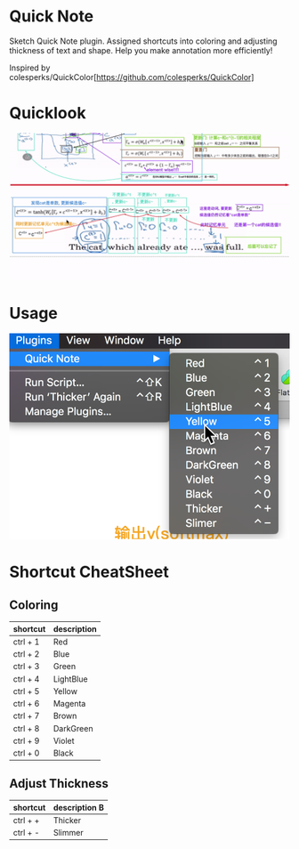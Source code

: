 # Quick Note

Sketch Quick Note plugin. Assigned shortcuts into coloring and adjusting thickness of text and shape. Help you make annotation more efficiently!

Inspired by colesperks/QuickColor[https://github.com/colesperks/QuickColor]

# Quicklook

![](source/1.gif)

# Usage

![](source/2018-03-14-01-26-08.png)

# Shortcut CheatSheet

## Coloring

| shortcut | description |
| -------- | ----------- |
| ctrl + 1 | Red         |
| ctrl + 2 | Blue        |
| ctrl + 3 | Green       |
| ctrl + 4 | LightBlue   |
| ctrl + 5 | Yellow      |
| ctrl + 6 | Magenta     |
| ctrl + 7 | Brown       |
| ctrl + 8 | DarkGreen   |
| ctrl + 9 | Violet      |
| ctrl + 0 | Black       |

## Adjust Thickness

| shortcut | description B |
| -------- | ------------- |
| ctrl + + | Thicker       |
| ctrl + - | Slimmer       |
